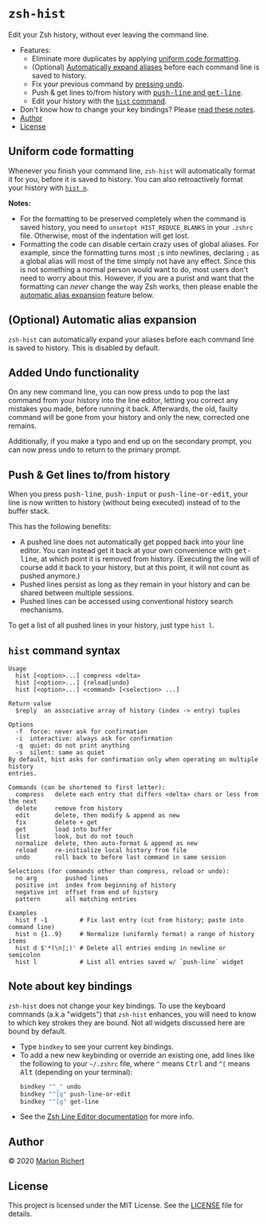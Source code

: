# `zsh-hist`
Edit your Zsh history, without ever leaving the command line.

* Features:
  * Eliminate more duplicates by applying [uniform code formatting](#uniform-code-formatting).
  * (Optional) [Automatically expand aliases](#optional-automatic-alias-expansion) before each
    command line is saved to history.
  * Fix your previous command by [pressing <kbd>undo</kbd>](#added-undo-functionality).
  * Push & get lines to/from history with [<kbd>push-line</kbd> and
    <kbd>get-line</kbd>](#push--get-lines-tofrom-history).
  * Edit your history with the [`hist` command](#hist-command-syntax).
* Don't know how to change your key bindings? Please [read these notes](#note-about-key-bindings).
* [Author](#author)
* [License](#license)

## Uniform code formatting
Whenever you finish your command line, `zsh-hist` will automatically format it for you, before it
is saved to history. You can also retroactively format your history with
[`hist n`](#hist-command-syntax).

**Notes:**
* For the formatting to be preserved completely when the command is saved history, you need to
  `unsetopt HIST_REDUCE_BLANKS` in your `.zshrc` file. Otherwise, most of the indentation will get
  lost.
* Formatting the code can disable certain crazy uses of global aliases. For example, since the
  formatting turns most `;`s into newlines, declaring `;` as a global alias will most of the time
  simply not have any effect. Since this is not something a normal person would want to do, most
  users don't need to worry about this. However, if you are a purist and want that the formatting
  can _never_ change the way Zsh works, then please enable the [automatic alias
  expansion](#optional-automatic-alias-expansion) feature below.

## (Optional) Automatic alias expansion
`zsh-hist` can automatically expand your aliases before each command line is saved to history.
This is disabled by default.

## Added Undo functionality
On any new command line, you can now press <kbd>undo</kbd> to pop the last command from your
history into the line editor, letting you correct any mistakes you made, before running it back.
Afterwards, the old, faulty command will be gone from your history and only the new, corrected one
remains.

Additionally, if you make a typo and end up on the secondary prompt, you can now press
<kbd>undo</kbd> to return to the primary prompt.

## Push & Get lines to/from history
When you press <kbd>push-line</kbd>, <kbd>push-input</kbd> or <kbd>push-line-or-edit</kbd>, your
line is now written to history (without being executed) instead of to the buffer stack.

This has the following benefits:
* A pushed line does not automatically get popped back into your line editor. You can instead get
  it back at your own convenience with <kbd>get-line</kbd>, at which point it is removed from
  history. (Executing the line will of course add it back to your history, but at this point, it
  will not count as pushed anymore.)
* Pushed lines persist as long as they remain in your history and can be shared between multiple
  sessions.
* Pushed lines can be accessed using conventional history search mechanisms.

To get a list of all pushed lines in your history, just type `hist l`.

## `hist` command syntax
```
Usage
  hist [<option>...] compress <delta>
  hist [<option>...] {reload|undo}
  hist [<option>...] <command> [<selection> ...]

Return value
  $reply  an associative array of history (index -> entry) tuples

Options
  -f  force: never ask for confirmation
  -i  interactive: always ask for confirmation
  -q  quiet: do not print anything
  -s  silent: same as quiet
By default, hist asks for confirmation only when operating on multiple history
entries.

Commands (can be shortened to first letter):
  compress   delete each entry that differs <delta> chars or less from the next
  delete     remove from history
  edit       delete, then modify & append as new
  fix        delete + get
  get        load into buffer
  list       look, but do not touch
  normalize  delete, then auto-format & append as new
  reload     re-initialize local history from file
  undo       roll back to before last command in same session

Selections (for commands other than compress, reload or undo):
  no arg        pushed lines
  positive int  index from beginning of history
  negative int  offset from end of history
  pattern       all matching entries

Examples
  hist f -1         # Fix last entry (cut from history; paste into command line)
  hist n {1..9}     # Normalize (uniformly format) a range of history items
  hist d $'*(\n|;)' # Delete all entries ending in newline or semicolon
  hist l            # List all entries saved w/ `push-line` widget
```

## Note about key bindings
`zsh-hist` does not change your key bindings. To use the keyboard commands (a.k.a "widgets") that
`zsh-hist` enhances, you will need to know to which key strokes they are bound. Not all widgets
discussed here are bound by default.
* Type `bindkey` to see your current key bindings.
* To add a new new keybinding or override an existing one, add lines like the following to your
  `~/.zshrc` file, where `^` means <kbd>Ctrl</kbd> and `^[` means <kbd>Alt</kbd> (depending on your
  terminal):
  ```sh
  bindkey "^_" undo
  bindkey "^[q" push-line-or-edit
  bindkey "^[g" get-line
  ```
* See the [Zsh Line Editor
  documentation](http://zsh.sourceforge.net/Doc/Release/Zsh-Line-Editor.html) for more info.

## Author
© 2020 [Marlon Richert](https://github.com/marlonrichert)

## License
This project is licensed under the MIT License. See the [LICENSE](LICENSE) file for details.

